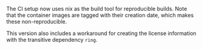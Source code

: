 The CI setup now uses nix as the build tool for reproducible builds. Note that the container images are tagged with their creation date, which makes these non-reproducible.

This version also includes a workaround for creating the license information with the transitive dependency `ring`.
